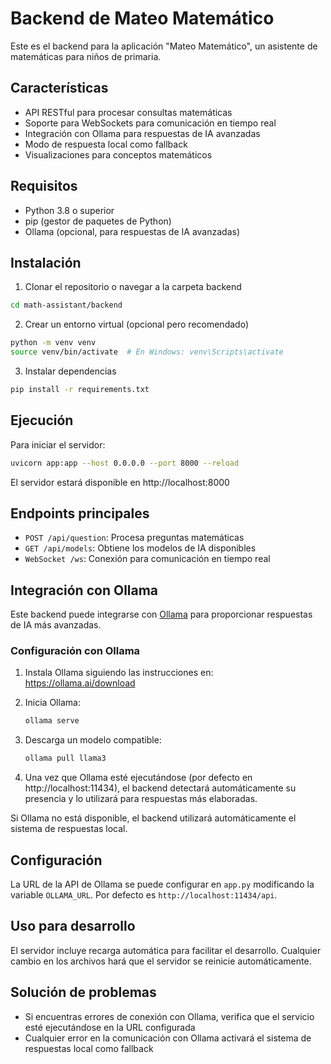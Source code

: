# Backend de Mateo Matemático

Este es el backend para la aplicación "Mateo Matemático", un asistente de matemáticas para niños de primaria.

## Características

- API RESTful para procesar consultas matemáticas
- Soporte para WebSockets para comunicación en tiempo real
- Integración con Ollama para respuestas de IA avanzadas
- Modo de respuesta local como fallback
- Visualizaciones para conceptos matemáticos

## Requisitos

- Python 3.8 o superior
- pip (gestor de paquetes de Python)
- Ollama (opcional, para respuestas de IA avanzadas)

## Instalación

1. Clonar el repositorio o navegar a la carpeta backend

```bash
cd math-assistant/backend
```

2. Crear un entorno virtual (opcional pero recomendado)

```bash
python -m venv venv
source venv/bin/activate  # En Windows: venv\Scripts\activate
```

3. Instalar dependencias

```bash
pip install -r requirements.txt
```

## Ejecución

Para iniciar el servidor:

```bash
uvicorn app:app --host 0.0.0.0 --port 8000 --reload
```

El servidor estará disponible en http://localhost:8000

## Endpoints principales

- `POST /api/question`: Procesa preguntas matemáticas
- `GET /api/models`: Obtiene los modelos de IA disponibles
- `WebSocket /ws`: Conexión para comunicación en tiempo real

## Integración con Ollama

Este backend puede integrarse con [Ollama](https://ollama.ai) para proporcionar respuestas de IA más avanzadas.

### Configuración con Ollama

1. Instala Ollama siguiendo las instrucciones en: https://ollama.ai/download

2. Inicia Ollama:
   ```bash
   ollama serve
   ```

3. Descarga un modelo compatible:
   ```bash
   ollama pull llama3
   ```

4. Una vez que Ollama esté ejecutándose (por defecto en http://localhost:11434), el backend detectará automáticamente su presencia y lo utilizará para respuestas más elaboradas.

Si Ollama no está disponible, el backend utilizará automáticamente el sistema de respuestas local.

## Configuración

La URL de la API de Ollama se puede configurar en `app.py` modificando la variable `OLLAMA_URL`. Por defecto es `http://localhost:11434/api`.

## Uso para desarrollo

El servidor incluye recarga automática para facilitar el desarrollo. Cualquier cambio en los archivos hará que el servidor se reinicie automáticamente.

## Solución de problemas

- Si encuentras errores de conexión con Ollama, verifica que el servicio esté ejecutándose en la URL configurada
- Cualquier error en la comunicación con Ollama activará el sistema de respuestas local como fallback 